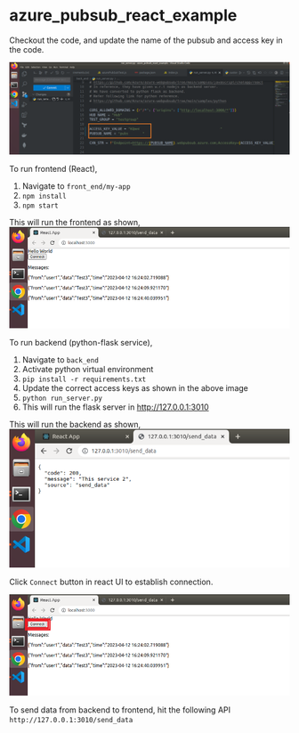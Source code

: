 # azure_pubsub_react_example

Checkout the code, and update the name of the pubsub and access key in the code.

![Change_access_keys](./images/change_required_key.png)


To run frontend (React), 
1. Navigate to `front_end/my-app`
2. `npm install`
3. `npm start`

This will run the frontend as shown,
![frontend_service](./images/react_front_end.png)


To run backend (python-flask service), 
1. Navigate to `back_end`
2. Activate python virtual environment
3. `pip install -r requirements.txt`
4. Update the correct access keys as shown in the above image
5. `python run_server.py`
6. This will run the flask server in http://127.0.0.1:3010


This will run the backend as shown,
![backend_service](./images/send_data_from_backend_to_frontend.png)

Click `Connect` button in react UI to establish connection.

![react_connect](./images/react_connect.png)



To send data from backend to frontend, hit the following API
`http://127.0.0.1:3010/send_data`
